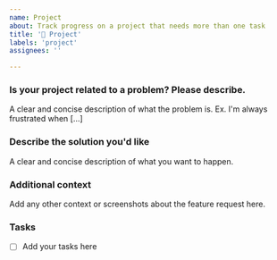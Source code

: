 ```yaml
---
name: Project
about: Track progress on a project that needs more than one task
title: '🌈 Project'
labels: 'project'
assignees: ''

---
```


### Is your project related to a problem? Please describe.
A clear and concise description of what the problem is. Ex. I'm always frustrated when [...]

### Describe the solution you'd like
A clear and concise description of what you want to happen.

### Additional context
Add any other context or screenshots about the feature request here.

### Tasks

- [ ] Add your tasks here